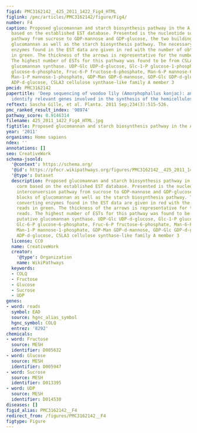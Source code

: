 ```yaml
---
figid: PMC3162142__425_2011_1422_Fig4_HTML
figlink: /pmc/articles/PMC3162142/figure/Fig4/
number: F4
caption: Proposed glucomannan and starch biosynthesis pathway in the A. konjac corm
  based on the established EST database. Presented is the nucleotide sugar interconversion
  pathway from sucrose to GDP-mannose and GDP-glucose, the two building blocks of
  glucomannan as well as the starch biosynthesis pathway. The necessary converting
  enzymes found in the EST data are given in red with the number of obtained reads
  in green. The thickness of the arrows is representative for the number of reads.
  The highest number of ESTs for this pathway was found to be from CSLA3—a putative
  glucomannan synthase. UDP-Glc UDP-d-glucose, Glc-1-P glucose-1-phosphate, Glc-6-P
  glucose-6-phosphate, Fruc-6-P fructose-6-phosphate, Man-6-P mannose-6-phosphate,
  Man-1-P mannose-1-phosphate, GDP-Man GDP-d-mannose, GDP-Glc GDP-d-glucose, ADP-Glc
  ADP-d-glucose, CSLA3 cellulose synthase-like family A member 3
pmcid: PMC3162142
papertitle: 'Deep sequencing of voodoo lily (Amorphophallus konjac): an approach to
  identify relevant genes involved in the synthesis of the hemicellulose glucomannan.'
reftext: Sascha Gille, et al. Planta. 2011 Sep;234(3):515-526.
pmc_ranked_result_index: '98974'
pathway_score: 0.9146314
filename: 425_2011_1422_Fig4_HTML.jpg
figtitle: Proposed glucomannan and starch biosynthesis pathway in the A
year: '2011'
organisms: Homo sapiens
ndex: ''
annotations: []
seo: CreativeWork
schema-jsonld:
  '@context': https://schema.org/
  '@id': https://pfocr.wikipathways.org/figures/PMC3162142__425_2011_1422_Fig4_HTML.html
  '@type': Dataset
  description: Proposed glucomannan and starch biosynthesis pathway in the A. konjac
    corm based on the established EST database. Presented is the nucleotide sugar
    interconversion pathway from sucrose to GDP-mannose and GDP-glucose, the two building
    blocks of glucomannan as well as the starch biosynthesis pathway. The necessary
    converting enzymes found in the EST data are given in red with the number of obtained
    reads in green. The thickness of the arrows is representative for the number of
    reads. The highest number of ESTs for this pathway was found to be from CSLA3—a
    putative glucomannan synthase. UDP-Glc UDP-d-glucose, Glc-1-P glucose-1-phosphate,
    Glc-6-P glucose-6-phosphate, Fruc-6-P fructose-6-phosphate, Man-6-P mannose-6-phosphate,
    Man-1-P mannose-1-phosphate, GDP-Man GDP-d-mannose, GDP-Glc GDP-d-glucose, ADP-Glc
    ADP-d-glucose, CSLA3 cellulose synthase-like family A member 3
  license: CC0
  name: CreativeWork
  creator:
    '@type': Organization
    name: WikiPathways
  keywords:
  - COLQ
  - Fructose
  - Glucose
  - Sucrose
  - UDP
genes:
- word: гeads
  symbol: EAD
  source: hgnc_alias_symbol
  hgnc_symbol: COLQ
  entrez: '8292'
chemicals:
- word: Fructose
  source: MESH
  identifier: D005632
- word: Glucose
  source: MESH
  identifier: D005947
- word: Sucrose
  source: MESH
  identifier: D013395
- word: UDP
  source: MESH
  identifier: D014530
diseases: []
figid_alias: PMC3162142__F4
redirect_from: /figures/PMC3162142__F4
figtype: Figure
---
```

